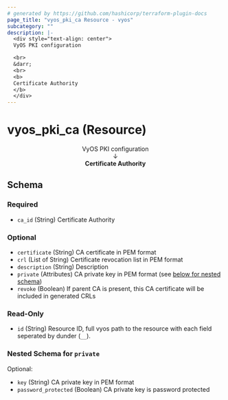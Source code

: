 ```yaml
---
# generated by https://github.com/hashicorp/terraform-plugin-docs
page_title: "vyos_pki_ca Resource - vyos"
subcategory: ""
description: |-
  <div style="text-align: center">
  VyOS PKI configuration

  <br>
  &darr;
  <br>
  <b>
  Certificate Authority
  </b>
  </div>
---
```


# vyos_pki_ca (Resource)

<div style="text-align: center">
VyOS PKI configuration

<br>
&darr;
<br>
<b>
Certificate Authority
</b>
</div>



<!-- schema generated by tfplugindocs -->
## Schema

### Required

- `ca_id` (String) Certificate Authority

### Optional

- `certificate` (String) CA certificate in PEM format
- `crl` (List of String) Certificate revocation list in PEM format
- `description` (String) Description
- `private` (Attributes) CA private key in PEM format (see [below for nested schema](#nestedatt--private))
- `revoke` (Boolean) If parent CA is present, this CA certificate will be included in generated CRLs

### Read-Only

- `id` (String) Resource ID, full vyos path to the resource with each field seperated by dunder (`__`).

<a id="nestedatt--private"></a>
### Nested Schema for `private`

Optional:

- `key` (String) CA private key in PEM format
- `password_protected` (Boolean) CA private key is password protected
